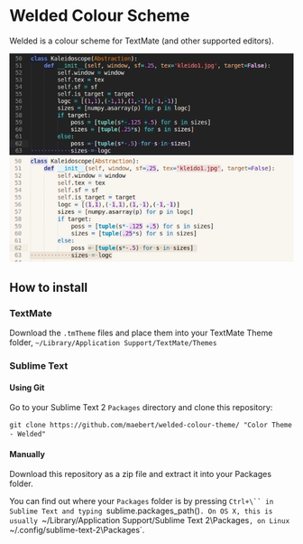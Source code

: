Welded Colour Scheme
====================

Welded is a colour scheme for TextMate (and other supported editors).

![Welded Dark](https://github.com/maebert/welded-colour-scheme/blob/master/Preview/welded.png?raw=true)
![Welded Light](https://github.com/maebert/welded-colour-scheme/blob/master/Preview/welded-light.png?raw=true)

## How to install

### TextMate

Download the `.tmTheme` files and place them into your TextMate Theme folder, `~/Library/Application Support/TextMate/Themes`

### Sublime Text

#### Using Git

Go to your Sublime Text 2 `Packages` directory and clone this repository:

    git clone https://github.com/maebert/welded-colour-theme/ "Color Theme - Welded"

#### Manually

Download this repository as a zip file and extract it into your Packages folder.

You can find out where your `Packages` folder is by pressing `Ctrl+\`` in Sublime Text and typing `sublime.packages_path()`. On OS X, this is usually `~/Library/Application Support/Sublime Text 2\Packages`, on Linux `~/.config/sublime-text-2\Packages`.

